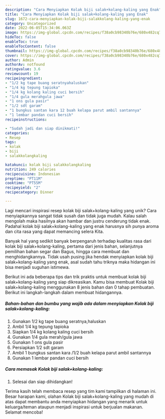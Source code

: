 ```yaml
---
description: "Cara Menyiapkan Kolak biji salak+kolang-kaling yang Enak"
title: "Cara Menyiapkan Kolak biji salak+kolang-kaling yang Enak"
slug: 1672-cara-menyiapkan-kolak-biji-salakkolang-kaling-yang-enak
category: Uncategorized
date: 2022-06-05T15:34:06.063Z
image: https://img-global.cpcdn.com/recipes/f38a0cb98340b76e/680x482cq70/kolak-biji-salakkolang-kaling-foto-resep-utama.jpg
hideToc: false
enableToc: true
enableTocContent: false
thumbnail: https://img-global.cpcdn.com/recipes/f38a0cb98340b76e/680x482cq70/kolak-biji-salakkolang-kaling-foto-resep-utama.jpg
cover: https://img-global.cpcdn.com/recipes/f38a0cb98340b76e/680x482cq70/kolak-biji-salakkolang-kaling-foto-resep-utama.jpg
author: Admin
authorAv: notfound
ratingvalue: 3.6
reviewcount: 19
recipeingredient:
- "1/2 kg tape buang seratnyahaluskan"
- "1/4 kg tepung tapioka"
- "1/4 kg kolang kaling cuci bersih"
- "1/4 gula merahgula jawa"
- "1 ons gula pasir"
- "1/2 sdt garam"
- "1 bungkus santan kara 12 buah kelapa parut ambil santannya"
- "1 lembar pandan cuci bersih"
recipeinstructions:

- "Sudah jadi dan siap dinikmati!"
categories:
- Resep
tags:
- kolak
- biji
- salakkolangkaling

katakunci: kolak biji salakkolangkaling 
nutrition: 249 calories
recipecuisine: Indonesian
preptime: "PT11M"
cooktime: "PT55M"
recipeyield: "2"
recipecategory: Dinner

---
```





Lagi mencari inspirasi resep kolak biji salak+kolang-kaling yang unik? Cara menyiapkannya sangat tidak susah dan tidak juga mudah. Kalau salah mengolah maka hasilnya akan hambar dan justru cenderung tidak enak. Padahal kolak biji salak+kolang-kaling yang enak harusnya sih punya aroma dan cita rasa yang dapat memancing selera Kita.





Banyak hal yang sedikit banyak berpengaruh terhadap kualitas rasa dari kolak biji salak+kolang-kaling, pertama dari jenis bahan, selanjutnya pemilihan bahan segar dan Bagus, hingga cara membuat dan menghidangkannya. Tidak usah pusing jika hendak menyiapkan kolak biji salak+kolang-kaling yang enak,      asal sudah tahu triknya maka hidangan ini bisa menjadi suguhan istimewa.





















Berikut ini ada beberapa tips dan trik praktis untuk membuat kolak biji salak+kolang-kaling yang siap dikreasikan. Kamu bisa membuat Kolak biji salak+kolang-kaling menggunakan 8 jenis bahan dan 0 tahap pembuatan. Berikut ini langkah-langkah dalam membuat hidangannya.

<!--inarticleads1-->

##### Bahan-bahan dan bumbu yang wajib ada dalam menyiapkan Kolak biji salak+kolang-kaling:

1. Gunakan 1/2 kg tape buang seratnya,haluskan
1. Ambil 1/4 kg tepung tapioka
1. Siapkan 1/4 kg kolang kaling cuci bersih
1. Gunakan 1/4 gula merah/gula jawa
1. Gunakan 1 ons gula pasir
1. Persiapkan 1/2 sdt garam
1. Ambil 1 bungkus santan kara /1/2 buah kelapa parut ambil santannya
1. Gunakan 1 lembar pandan cuci bersih




<!--inarticleads2-->

##### Cara memasak Kolak biji salak+kolang-kaling:


1. Selesai dan siap dihidangkan!



Terima kasih telah membaca resep yang tim kami tampilkan di halaman ini. Besar harapan kami, olahan Kolak biji salak+kolang-kaling yang mudah di atas dapat membantu anda menyiapkan hidangan yang menarik untuk keluarga/teman ataupun menjadi inspirasi untuk berjualan makanan. Selamat mencoba!

